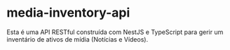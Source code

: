 # media-inventory-api
Esta é uma API RESTful construída com NestJS e TypeScript para gerir um inventário de ativos de mídia (Notícias e Vídeos).
